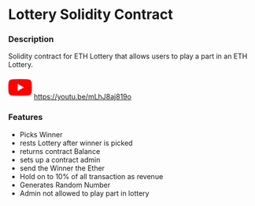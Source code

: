 # Lottery Solidity Contract

### Description 
Solidity contract for ETH Lottery that allows users to play a part in an ETH Lottery.

![Youtube Icon](https://raw.githubusercontent.com/LkingForW/Pictures/main/yt.png) https://youtu.be/mLhJ8aj819o

### Features 
- Picks Winner 
- rests Lottery after winner is picked
- returns contract Balance 
- sets up a contract admin 
- send the Winner the Ether
- Hold on to 10% of all transaction as revenue 
- Generates Random Number
- Admin not allowed to play part in lottery

